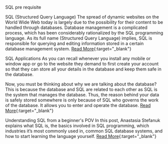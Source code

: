 SQL pre requisite

SQL (Structured Query Language)
The spread of dynamic websites on the World Wide Web today is largely due to the possibility for their content to be handled through databases. Database management is a complicated process, which has been considerably rationalized by the SQL programming language. As its full name (Structured Query Language) implies, SQL is responsible for querying and editing information stored in a certain database management system. 
[Read More](https://www.ntchosting.com/encyclopedia/databases/structured-query-language/){:target="_blank"}

SQL Applications
As you can recall whenever you install any mobile or window app or go to the website they demand to first create your account so that they can store all your details in the database and keep them safe in the database. 

Now, you must be thinking about why we are talking about the database? This is because the database and SQL are related to each other as SQL is the system that manages the database. Thus, the reason behind your data is safely stored somewhere is only because of SQL who governs the work of the database. It allows you to enter and operate the database. 
[Read More](https://www.analyticssteps.com/blogs/sql-applications-uses-and-commands){:target="_blank"}

Understanding SQL from a beginner's POV
In this post, Anastasia Stefanuk explains what SQL is, the basics involved in SQL programming, which industries it’s most commonly used in, common SQL database systems, and how to start learning the language yourself. 
[Read More](https://learntocodewith.me/posts/sql-guide/){:target="_blank"}
